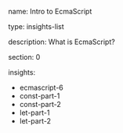 name: Intro to EcmaScript

type: insights-list

description: What is EcmaScript? 

section: 0

insights:
  - ecmascript-6
  - const-part-1
  - const-part-2
  - let-part-1
  - let-part-2
